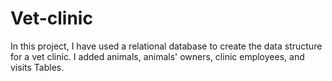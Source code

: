 # Vet-clinic
In this project, I have used a relational database to create the data structure for a vet clinic. I added animals, animals' owners, clinic employees, and visits Tables.
